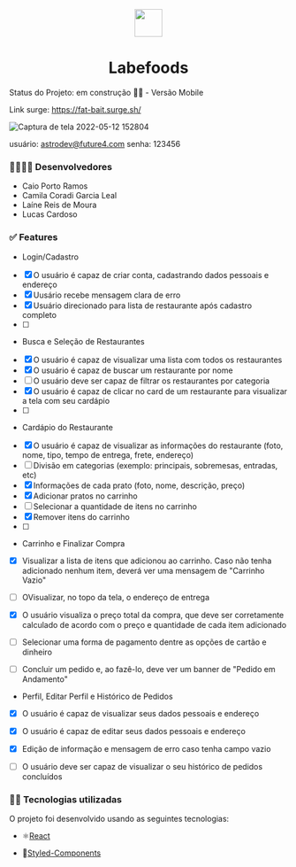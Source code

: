 <div align="center" > <img width="50vw" src="https://img.icons8.com/cotton/344/street-food.png"/>
 <h1 align="center"><strong>Labefoods</b></strong></h1></div>
 
 Status do Projeto: em construção :man_technologist: - Versão Mobile
 
 Link surge: https://fat-bait.surge.sh/

 ![Captura de tela 2022-05-12 152804](https://user-images.githubusercontent.com/93163329/168144187-c9c5fd5c-7331-4e10-b050-cc35c0b9fe8f.png)

usuário: astrodev@future4.com
senha: 123456


<h3>👨‍💻👩‍💻 Desenvolvedores</h3>

 * Caio Porto Ramos
 * Camila Coradi Garcia Leal
 * Laíne Reis de Moura
 * Lucas Cardoso
 
 <h3>✅ Features</h3>
 
 * Login/Cadastro
- [x] O usuário é capaz de criar conta, cadastrando dados pessoais e endereço
- [x] Uusário recebe mensagem clara de erro
- [x] Usuário direcionado para lista de restaurante após cadastro completo
- [ ] 

 * Busca e Seleção de Restaurantes
- [x]  O usuário é capaz de visualizar uma lista com todos os restaurantes
- [x]  O usuário é capaz de buscar um restaurante por nome
- [ ]  O usuário deve ser capaz de filtrar os restaurantes por categoria
- [x]  O usuário é capaz de clicar no card de um restaurante para visualizar a tela com seu cardápio
- [ ]  

 * Cardápio do Restaurante

- [x]  O usuário é capaz de visualizar as informações do restaurante (foto, nome, tipo, tempo de entrega, frete, endereço)
- [ ]  Divisão em categorias (exemplo: principais, sobremesas, entradas, etc)
- [x]  Informações de cada prato (foto, nome, descrição, preço)
- [x]  Adicionar pratos no carrinho 
- [ ]  Selecionar a quantidade de itens no carrinho
- [x]  Remover itens do carrinho
- [ ]  

 * Carrinho e Finalizar Compra

- [x]  Visualizar a lista de itens que adicionou ao carrinho. Caso não tenha adicionado nenhum item, deverá ver uma mensagem de "Carrinho Vazio"
- [ ]  OVisualizar, no topo da tela, o endereço de entrega
- [x]  O usuário visualiza o preço total da compra, que deve ser corretamente calculado de acordo com o preço e quantidade de cada item adicionado
- [ ]  Selecionar uma forma de pagamento dentre as opções de cartão e dinheiro
- [ ]  Concluir um pedido e, ao fazê-lo, deve ver um banner de "Pedido em Andamento"


 * Perfil, Editar Perfil e Histórico de Pedidos

- [x]  O usuário é capaz de visualizar seus dados pessoais e endereço
- [x]  O usuário é capaz de editar seus dados pessoais e endereço
- [x]  Edição de informação e mensagem de erro caso tenha campo vazio
- [ ]  O usuário deve ser capaz de visualizar o seu histórico de pedidos concluídos 
 
 

<h3>👨‍💻 Tecnologias utilizadas</h3>

O projeto foi desenvolvido usando as seguintes tecnologias:

* ⚛️[React](https://pt-br.reactjs.org/docs/getting-started.html) 

* 💅[Styled-Components](https://styled-components.com/docs)
